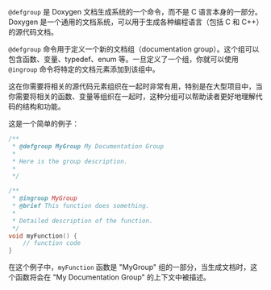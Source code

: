 `@defgroup` 是 Doxygen 文档生成系统的一个命令，而不是 C 语言本身的一部分。Doxygen 是一个通用的文档系统，可以用于生成各种编程语言（包括 C 和 C++）的源代码文档。

`@defgroup` 命令用于定义一个新的文档组（documentation group）。这个组可以包含函数、变量、typedef、enum 等。一旦定义了一个组，你就可以使用 `@ingroup` 命令将特定的文档元素添加到该组中。

这在你需要将相关的源代码元素组织在一起时非常有用，特别是在大型项目中，当你需要将相关的函数、变量等组织在一起时，这种分组可以帮助读者更好地理解代码的结构和功能。

这是一个简单的例子：

```c
/**
 * @defgroup MyGroup My Documentation Group
 *
 * Here is the group description.
 *
 */

/**
 * @ingroup MyGroup
 * @brief This function does something.
 *
 * Detailed description of the function.
 */
void myFunction() {
    // function code
}
```

在这个例子中，`myFunction` 函数是 "MyGroup" 组的一部分，当生成文档时，这个函数将会在 "My Documentation Group" 的上下文中被描述。